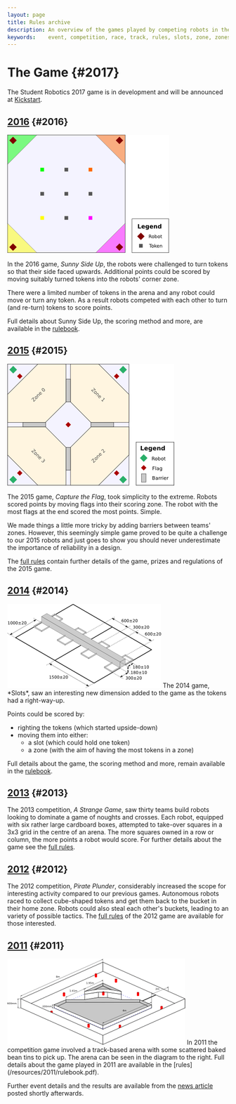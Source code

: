 ```yaml
---
layout: page
title: Rules archive
description: An overview of the games played by competing robots in the current and past Student Robotics competitions.
keywords:    event, competition, race, track, rules, slots, zone, zones
---
```


The Game {#2017}
================

The Student Robotics 2017 game is in development and will be announced at [Kickstart](/events/kickstart).


[2016](#2016) {#2016}
---------------------

<img src="/images/content/rules/arena-2016.png" alt="A diagram of the arena for the SR2016 game" class="right" />

In the 2016 game, *Sunny Side Up*, the robots were challenged to turn tokens so that their side faced upwards.
Additional points could be scored by moving suitably turned tokens into the robots' corner zone.

There were a limited number of tokens in the arena and any robot could move or turn any token.
As a result robots competed with each other to turn (and re-turn) tokens to score points.

Full details about Sunny Side Up, the scoring method and more, are available in the [rulebook](/resources/2016/rulebook.pdf).

[2015](#2015) {#2015}
---------------------

<img src="/images/content/rules/arena-2015.png" alt="A diagram of the arena for the SR2015 game" class="left" />

The 2015 game, *Capture the Flag*, took simplicity to the extreme. Robots scored points by moving flags into their scoring zone. The robot with the most flags at the end scored the most points. Simple.

We made things a little more tricky by adding barriers between teams' zones. However, this seemingly simple game proved to be quite a challenge to our 2015 robots and just goes to show you should never underestimate the importance of reliability in a design.

The [full rules](/resources/2015/rulebook.pdf) contain further details of the game, prizes and regulations of the 2015 game.

[2014](#2014) {#2014}
---------------------

<img src="/images/content/rules/slots-zones.png" alt="An image of the slots and zones in the centre of the SR2014 arena" class="right" />
The 2014 game, *Slots*, saw an interesting new dimension added to the game as the tokens had a right-way-up.

Points could be scored by:

 * righting the tokens (which started upside-down)
 * moving them into either:
    * a slot (which could hold one token)
    * a zone (with the aim of having the most tokens in a zone)

Full details about the game, the scoring method and more, remain available in the [rulebook](/resources/2014/rulebook.pdf).

[2013](#2013) {#2013}
---------------------

The 2013 competition, *A Strange Game*, saw thirty teams build robots looking to dominate a game of noughts and crosses.
Each robot, equipped with six rather large cardboard boxes, attempted to take-over squares in a 3x3 grid in the centre of an arena.
The more squares owned in a row or column, the more points a robot would score.
For further details about the game see the [full rules](/resources/2013/rulebook.pdf).

[2012](#2012) {#2012}
---------------------

The 2012 competition, *Pirate Plunder*, considerably increased the scope for interesting activity compared to our previous games.
Autonomous robots raced to collect cube-shaped tokens and get them back to the bucket in their home zone.
Robots could also steal each other's buckets, leading to an variety of possible tactics.
The [full rules](/resources/2012/rulebook.pdf) of the 2012 game are available for those interested.

[2011](#2011) {#2011}
---------------------

<img src="/images/content/rules/arena.png" alt="A diagram of the SR2011 arena" class="right" />
In 2011 the competition game involved a track-based arena with some scattered baked bean tins to pick up.
The arena can be seen in the diagram to the right.
Full details about the game played in 2011 are available in the [rules](/resources/2011/rulebook.pdf).

Further event details and the results are available from the
 [news article](/news/2011-05-04_sr2011_comp_happened) posted shortly afterwards.
